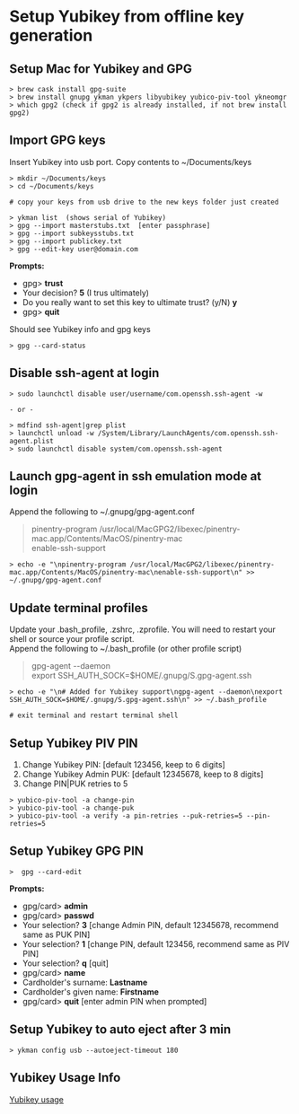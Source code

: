 # Setup Yubikey from offline key generation

## Setup Mac for Yubikey and GPG

```
> brew cask install gpg-suite
> brew install gnupg ykman ykpers libyubikey yubico-piv-tool ykneomgr
> which gpg2 (check if gpg2 is already installed, if not brew install gpg2)
```

## Import GPG keys
Insert Yubikey into usb port.  Copy contents to ~/Documents/keys

```
> mkdir ~/Documents/keys
> cd ~/Documents/keys

# copy your keys from usb drive to the new keys folder just created

> ykman list  (shows serial of Yubikey)
> gpg --import masterstubs.txt  [enter passphrase]
> gpg --import subkeysstubs.txt
> gpg --import publickey.txt
> gpg --edit-key user@domain.com
```
**Prompts:**

* gpg> **trust**  
* Your decision?  **5** (I trus ultimately)  
* Do you really want to set this key to ultimate trust? (y/N) **y**
* gpg> **quit**


Should see Yubikey info and gpg keys

```
> gpg --card-status 
```

## Disable ssh-agent at login

```
> sudo launchctl disable user/username/com.openssh.ssh-agent -w

- or -

> mdfind ssh-agent|grep plist
> launchctl unload -w /System/Library/LaunchAgents/com.openssh.ssh-agent.plist
> sudo launchctl disable system/com.openssh.ssh-agent
```

## Launch gpg-agent in ssh emulation mode at login
Append the following to ~/.gnupg/gpg-agent.conf  
> pinentry-program /usr/local/MacGPG2/libexec/pinentry-mac.app/Contents/MacOS/pinentry-mac  
> enable-ssh-support  

```
> echo -e "\npinentry-program /usr/local/MacGPG2/libexec/pinentry-mac.app/Contents/MacOS/pinentry-mac\nenable-ssh-support\n" >> ~/.gnupg/gpg-agent.conf
```

## Update terminal profiles
Update your .bash\_profile, .zshrc, .zprofile.  You will need to restart your shell or source your profile script.  
Append the following to ~/.bash\_profile (or other profile script)  
> gpg-agent --daemon  
> export SSH\_AUTH\_SOCK=\$HOME/.gnupg/S.gpg-agent.ssh


```
> echo -e "\n# Added for Yubikey support\ngpg-agent --daemon\nexport SSH_AUTH_SOCK=$HOME/.gnupg/S.gpg-agent.ssh\n" >> ~/.bash_profile

# exit terminal and restart terminal shell
```


## Setup Yubikey PIV PIN
 
1. Change Yubikey PIN: [default 123456, keep to 6 digits]  
2. Change Yubikey Admin PUK: [default 12345678, keep to 8 digits]  
3. Change PIN|PUK retries to 5

```
> yubico-piv-tool -a change-pin
> yubico-piv-tool -a change-puk
> yubico-piv-tool -a verify -a pin-retries --puk-retries=5 --pin-retries=5
```

## Setup Yubikey GPG PIN

```
>  gpg --card-edit
```
**Prompts:**  

* gpg/card> **admin**
* gpg/card> **passwd**  
* Your selection? **3** [change Admin PIN, default 12345678, recommend same as PUK PIN]  
* Your selection? **1** [change PIN, default 123456, recommend same as PIV PIN]  
* Your selection? **q** [quit]  
* gpg/card> **name**  
* Cardholder's surname: **Lastname**  
* Cardholder's given name: **Firstname**  
* gpg/card> **quit** [enter admin PIN when prompted]


## Setup Yubikey to auto eject after 3 min

```
> ykman config usb --autoeject-timeout 180
```


## Yubikey Usage Info
[Yubikey usage](yubikey_usage.md) 
